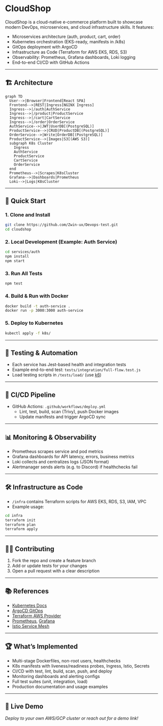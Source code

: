 # CloudShop

CloudShop is a cloud-native e-commerce platform built to showcase modern DevOps, microservices, and cloud infrastructure skills. It features:
- Microservices architecture (auth, product, cart, order)
- Kubernetes orchestration (EKS-ready, manifests in /k8s)
- GitOps deployment with ArgoCD
- Infrastructure as Code (Terraform for AWS EKS, RDS, S3)
- Observability: Prometheus, Grafana dashboards, Loki logging
- End-to-end CI/CD with GitHub Actions

---

## 🏗️ Architecture

```mermaid
graph TD
  User-->|Browser|Frontend[React SPA]
  Frontend-->|REST|Ingress[NGINX Ingress]
  Ingress-->|/auth|AuthService
  Ingress-->|/product|ProductService
  Ingress-->|/cart|CartService
  Ingress-->|/order|OrderService
  AuthService-->|JWT|UserDB[(PostgreSQL)]
  ProductService-->|CRUD|ProductDB[(PostgreSQL)]
  OrderService-->|Write|OrderDB[(PostgreSQL)]
  ProductService-->|Images|S3[(AWS S3)]
  subgraph K8s Cluster
    Ingress
    AuthService
    ProductService
    CartService
    OrderService
  end
  Prometheus-->|Scrapes|K8sCluster
  Grafana-->|Dashboards|Prometheus
  Loki-->|Logs|K8sCluster
```

---

## 🚀 Quick Start

### 1. Clone and Install
```bash
git clone https://github.com/Zwin-ux/Devops-test.git
cd cloudshop
```

### 2. Local Development (Example: Auth Service)
```bash
cd services/auth
npm install
npm start
```

### 3. Run All Tests
```bash
npm test
```

### 4. Build & Run with Docker
```bash
docker build -t auth-service .
docker run -p 3000:3000 auth-service
```

### 5. Deploy to Kubernetes
```bash
kubectl apply -f k8s/
```

---

## 🧪 Testing & Automation
- Each service has Jest-based health and integration tests
- Example end-to-end test: `tests/integration/full-flow.test.js`
- Load testing scripts in `/tests/load/` (use [k6](https://k6.io/))

---

## 🔄 CI/CD Pipeline
- GitHub Actions: `.github/workflows/deploy.yml`
  - Lint, test, build, scan (Trivy), push Docker images
  - Update manifests and trigger ArgoCD sync

---

## 📊 Monitoring & Observability
- Prometheus scrapes service and pod metrics
- Grafana dashboards for API latency, errors, business metrics
- Loki collects and centralizes logs (JSON format)
- Alertmanager sends alerts (e.g. to Discord) if healthchecks fail

---

## 🛠️ Infrastructure as Code
- `/infra` contains Terraform scripts for AWS EKS, RDS, S3, IAM, VPC
- Example usage:
```bash
cd infra
terraform init
terraform plan
terraform apply
```

---

## 🧑‍💻 Contributing
1. Fork the repo and create a feature branch
2. Add or update tests for your changes
3. Open a pull request with a clear description

---

## 📚 References
- [Kubernetes Docs](https://kubernetes.io/docs/)
- [ArgoCD GitOps](https://argo-cd.readthedocs.io/)
- [Terraform AWS Provider](https://registry.terraform.io/providers/hashicorp/aws/latest/docs)
- [Prometheus](https://prometheus.io/docs/), [Grafana](https://grafana.com/docs/)
- [Istio Service Mesh](https://istio.io/latest/docs/)

---

## 🏆 What’s Implemented
- Multi-stage Dockerfiles, non-root users, healthchecks
- K8s manifests with liveness/readiness probes, Ingress, Istio, Secrets
- CI/CD with test, lint, build, scan, push, and deploy
- Monitoring dashboards and alerting configs
- Full test suites (unit, integration, load)
- Production documentation and usage examples

---

## 👀 Live Demo
_Deploy to your own AWS/GCP cluster or reach out for a demo link!_
